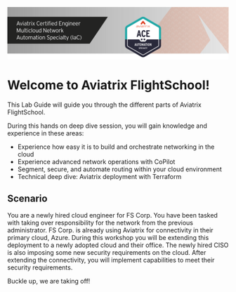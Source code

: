 ![Lab Overview](images/ace-automation-banner.png)

# Welcome to Aviatrix FlightSchool!  

This Lab Guide will guide you through the different parts of Aviatrix FlightSchool.

During this hands on deep dive session, you will gain knowledge and experience in these areas:

* Experience how easy it is to build and orchestrate networking in the cloud
* Experience advanced network operations with CoPilot
* Segment, secure, and automate routing within your cloud environment
* Technical deep dive: Aviatrix deployment with Terraform

## Scenario

You are a newly hired cloud engineer for FS Corp. You have been tasked with taking over responsibility for the network from the previous administrator. FS Corp. is already using Aviatrix for connectivity in their primary cloud, Azure. During this workshop you will be extending this deployment to a newly adopted cloud and their office. The newly hired CISO is also imposing some new security requirements on the cloud. After extending the connectivity, you will implement capabilities to meet their security requirements.

Buckle up, we are taking off!
